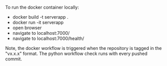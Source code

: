 To run the docker container locally:
- docker build -t serverapp .
- docker run -it serverapp
- open browser
- navigate to localhost:7000/
- navigate to localhost:7000/health/

Note, the docker workflow is triggered when the repository is tagged in the "vx.x.x" format. The python workflow check runs with every pushed commit.
